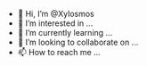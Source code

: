 - 👋 Hi, I’m @Xylosmos
- 👀 I’m interested in ...
- 🌱 I’m currently learning ...
- 💞️ I’m looking to collaborate on ...
- 📫 How to reach me ...

<!---
Xylosmos/Xylosmos is a ✨ special ✨ repository because its `README.md` (this file) appears on your GitHub profile.
You can click the Preview link to take a look at your changes.
--->
